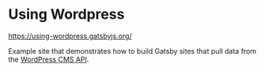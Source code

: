 # Using Wordpress

https://using-wordpress.gatsbyjs.org/

Example site that demonstrates how to build Gatsby sites that pull data from the [WordPress CMS API](https://www.wordpress.com/).
